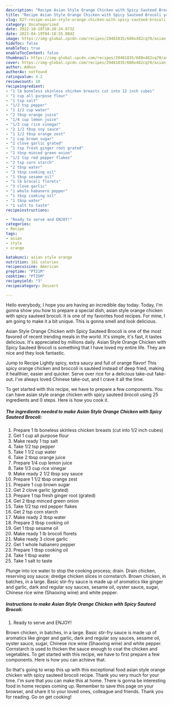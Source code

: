 ```yaml
---
description: "Recipe Asian Style Orange Chicken with Spicy Sauteed Brocoli yang Delicious"
title: "Recipe Asian Style Orange Chicken with Spicy Sauteed Brocoli yang Delicious"
slug: 827-recipe-asian-style-orange-chicken-with-spicy-sauteed-brocoli-yang-delicious
category: Uncategorized
date: 2022-10-28T18:28:24.673Z
date: 2023-04-19T04:18:55.084Z
image: https://img-global.cpcdn.com/recipes/29481835/680x482cq70/asian-style-orange-chicken-with-spicy-sauteed-brocoli-recipe-main-photo.jpg
hideToc: false
enableToc: true
enableTocContent: false
thumbnail: https://img-global.cpcdn.com/recipes/29481835/680x482cq70/asian-style-orange-chicken-with-spicy-sauteed-brocoli-recipe-main-photo.jpg
cover: https://img-global.cpcdn.com/recipes/29481835/680x482cq70/asian-style-orange-chicken-with-spicy-sauteed-brocoli-recipe-main-photo.jpg
author: Admin
authorAv: notfound
ratingvalue: 4.2
reviewcount: 10
recipeingredient:
- "1 lb boneless skinless chicken breasts cut into 12 inch cubes"
- "1 cup all purpose flour"
- "1 tsp salt"
- "1/2 tsp pepper"
- "1 1/2 cup water"
- "2 tbsp orange juice"
- "1/4 cup lemon juice"
- "1/3 cup rice vinegar"
- "2 1/2 tbsp soy sauce"
- "1 1/2 tbsp orange zest"
- "1 cup brown sugar"
- "2 clove garlic grated"
- "1 tsp fresh ginger root grated"
- "2 tbsp minced green onion"
- "1/2 tsp red pepper flakes"
- "2 tsp corn starch"
- "2 tbsp water"
- "3 tbsp cooking oil"
- "1 tbsp sesame oil"
- "1 lb brocoli florets"
- "3 clove garlic"
- "1 whole habanero pepper"
- "1 tbsp cooking oil"
- "1 tbsp water"
- "1 salt to taste"
recipeinstructions:

- "Ready to serve and ENJOY!"
categories:
- Recipe
tags:
- asian
- style
- orange

katakunci: asian style orange 
nutrition: 161 calories
recipecuisine: American
preptime: "PT21M"
cooktime: "PT35M"
recipeyield: "3"
recipecategory: Dessert

---
```



Hello everybody, I hope you are having an incredible day today. Today, I'm gonna show you how to prepare a special dish, asian style orange chicken with spicy sauteed brocoli. It is one of my favorites food recipes. For mine, I am going to make it a bit unique. This is gonna smell and look delicious.

Asian Style Orange Chicken with Spicy Sauteed Brocoli is one of the most favored of recent trending meals in the world. It's simple, it's fast, it tastes delicious. It's appreciated by millions daily. Asian Style Orange Chicken with Spicy Sauteed Brocoli is something that I have loved my entire life. They are nice and they look fantastic.

Jump to Recipe Lightly spicy, extra saucy and full of orange flavor! This spicy orange chicken and broccoli is sautéed instead of deep fried, making it healthier, easier and quicker. Serve over rice for a delicious take-out fake-out. I&#39;ve always loved Chinese take-out, and I crave it all the time.


To get started with this recipe, we have to prepare a few components. You can have asian style orange chicken with spicy sauteed brocoli using 25 ingredients and 0 steps. Here is how you cook it.

<!--inarticleads1-->

##### The ingredients needed to make Asian Style Orange Chicken with Spicy Sauteed Brocoli:

1. Prepare 1 lb boneless skinless chicken breasts (cut into 1/2 inch cubes)
1. Get 1 cup all purpose flour
1. Make ready 1 tsp salt
1. Take 1/2 tsp pepper
1. Take 1 1/2 cup water
1. Take 2 tbsp orange juice
1. Prepare 1/4 cup lemon juice
1. Take 1/3 cup rice vinegar
1. Make ready 2 1/2 tbsp soy sauce
1. Prepare 1 1/2 tbsp orange zest
1. Prepare 1 cup brown sugar
1. Get 2 clove garlic (grated)
1. Prepare 1 tsp fresh ginger root (grated)
1. Get 2 tbsp minced green onion
1. Take 1/2 tsp red pepper flakes
1. Get 2 tsp corn starch
1. Make ready 2 tbsp water
1. Prepare 3 tbsp cooking oil
1. Get 1 tbsp sesame oil
1. Make ready 1 lb brocoli florets
1. Make ready 3 clove garlic
1. Get 1 whole habanero pepper
1. Prepare 1 tbsp cooking oil
1. Take 1 tbsp water
1. Take 1 salt to taste


Plunge into ice water to stop the cooking process; drain. Drain chicken, reserving soy sauce; dredge chicken slices in cornstarch. Brown chicken, in batches, in a large. Basic stir-fry sauce is made up of aromatics like ginger and garlic, dark and regular soy sauces, sesame oil, oyster sauce, sugar, Chinese rice wine (Shaoxing wine) and white pepper. 

<!--inarticleads2-->

##### Instructions to make Asian Style Orange Chicken with Spicy Sauteed Brocoli:


1. Ready to serve and ENJOY!

Brown chicken, in batches, in a large. Basic stir-fry sauce is made up of aromatics like ginger and garlic, dark and regular soy sauces, sesame oil, oyster sauce, sugar, Chinese rice wine (Shaoxing wine) and white pepper. Cornstarch is used to thicken the sauce enough to coat the chicken and vegetables. To get started with this recipe, we have to first prepare a few components. Here is how you can achieve that. 

So that's going to wrap this up with this exceptional food asian style orange chicken with spicy sauteed brocoli recipe. Thank you very much for your time. I'm sure that you can make this at home. There is gonna be interesting food in home recipes coming up. Remember to save this page on your browser, and share it to your loved ones, colleague and friends. Thank you for reading. Go on get cooking!
